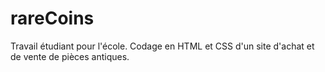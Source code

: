 # rareCoins
Travail étudiant pour l'école.
Codage en HTML et CSS d'un site d'achat et de vente de pièces antiques.
